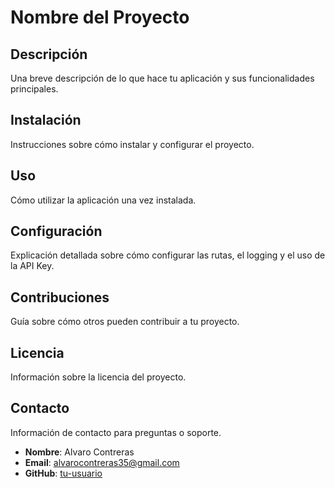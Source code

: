 ﻿# Nombre del Proyecto

## Descripción

Una breve descripción de lo que hace tu aplicación y sus funcionalidades principales.

## Instalación

Instrucciones sobre cómo instalar y configurar el proyecto.

## Uso

Cómo utilizar la aplicación una vez instalada.

## Configuración

Explicación detallada sobre cómo configurar las rutas, el logging y el uso de la API Key.

## Contribuciones

Guía sobre cómo otros pueden contribuir a tu proyecto.

## Licencia

Información sobre la licencia del proyecto.

## Contacto

Información de contacto para preguntas o soporte.

- **Nombre**: Alvaro Contreras
- **Email**: alvarocontreras35@gmail.com
- **GitHub**: [tu-usuario](https://github.com/tu-usuario)
